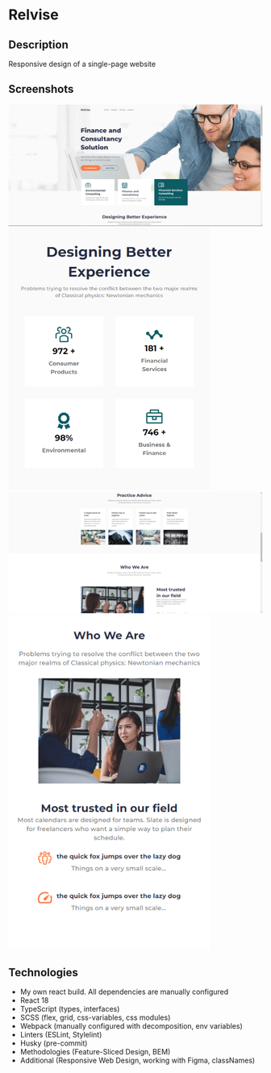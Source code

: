 # Relvise

## Description
Responsive design of a single-page website

## Screenshots
<img src="https://github.com/NathanBailie/Relvise/raw/main/screenshots/screenshot1.png" width="900" />
<img src="https://github.com/NathanBailie/Relvise/raw/main/screenshots/screenshot2.png" width="400" />
<img src="https://github.com/NathanBailie/Relvise/raw/main/screenshots/screenshot3.png" width="900" />
<img src="https://github.com/NathanBailie/Relvise/raw/main/screenshots/screenshot4.png" width="400" />

## Technologies
* My own react build. All dependencies are manually configured
* React 18
* TypeScript (types, interfaces)
* SCSS (flex, grid, css-variables, css modules)
* Webpack (manually configured with decomposition, env variables)
* Linters (ESLint, Stylelint)
* Husky (pre-commit)
* Methodologies (Feature-Sliced Design, BEM)
* Additional (Responsive Web Design, working with Figma, classNames)